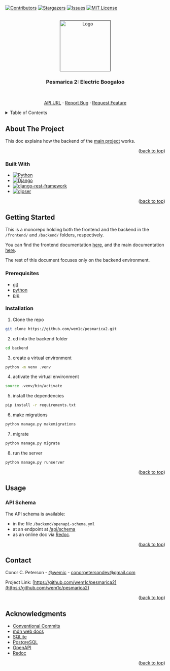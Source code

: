 <!--
https://github.com/othneildrew/Best-README-Template/blob/master/README.md -->

<!-- Improved compatibility of back to top link: See: https://github.com/othneildrew/Best-README-Template/pull/73 -->

<a name="readme-top"></a>

<!-- PROJECT SHIELDS -->
<!--
*** I'm using markdown "reference style" links for readability.
*** Reference links are enclosed in brackets [ ] instead of parentheses ( ).
*** See the bottom of this document for the declaration of the reference variables
*** for contributors-url, forks-url, etc. This is an optional, concise syntax you may use.
*** https://www.markdownguide.org/basic-syntax/#reference-style-links
-->

[![Contributors][contributors-shield]][contributors-url]
[![Stargazers][stars-shield]][stars-url]
[![Issues][issues-shield]][issues-url]
[![MIT License][license-shield]][license-url]

<!-- [![Forks][forks-shield]][forks-url] -->

<!-- PROJECT LOGO -->
<br />
<div align="center">
  <a href="">
    <img src="https://www.startpage.com/av/proxy-image?piurl=https%3A%2F%2Fi.etsystatic.com%2F22467704%2Fr%2Fil%2F907556%2F2998547453%2Fil_fullxfull.2998547453_rxym.jpg&sp=1686906565Taf4a310b738e5cf1f6dbb2e13b643f7e39a4b95856919790483c77c147ca17d4" alt="Logo" width="160" height="160">
  </a>

  <h3 align="center">Pesmarica 2: Electric Boogaloo</h3>
  <br>
  <p align="center">
    <a href="https://pesmarica2-production-91cd.up.railway.app/api">API URL</a>
    ·
    <a href="https://github.com/wem1c/pesmarica2/issues">Report Bug</a>
    ·
    <a href="https://github.com/wem1c/pesmarica2/issues">Request Feature</a>
  </p>
</div>

<!-- TABLE OF CONTENTS -->
<details>
  <summary>Table of Contents</summary>
  <ol>
    <li>
      <a href="#about-the-project">About The Project</a>
      <ul>
        <li><a href="#built-with">Built With</a></li>
      </ul>
    </li>
    <li>
      <a href="#getting-started">Getting Started</a>
      <ul>
        <li><a href="#prerequisites">Prerequisites</a></li>
        <li><a href="#installation">Installation</a></li>
      </ul>
    </li>
    <li><a href="#license">License</a></li>
    <li><a href="#contact">Contact</a></li>
    <li><a href="#acknowledgments">Acknowledgments</a></li>
  </ol>
</details>

<!-- ABOUT THE PROJECT -->

## About The Project

This doc explains how the backend of the [main project](https://github.com/wem1c/pesmarica2) works.

<p align="right">(<a href="#readme-top">back to top</a>)</p>

### Built With

-   [![Python][python-shield]][python-url]
-   [![Django][django-shield]][django-url]
-   [![django-rest-framework][django-rest-framework-shield]][django-rest-framework-url]
-   [![djoser][djoser-shield]][djoser-url]

<p align="right">(<a href="#readme-top">back to top</a>)</p>

<!-- GETTING STARTED -->

## Getting Started

This is a monorepo holding both the frontend and the backend in the `/frontend/` and `/backend/` folders, respectively.

You can find the frontend documentation [here][frontend-readme-url], and the main documentation [here](https://github.com/wem1c/pesmarica2/blob/main/README.md).

The rest of this document focuses only on the backend environment.

### Prerequisites

-   [git][git-url]
-   [python][python-url]
-   [pip][pip-url]

### Installation

1. Clone the repo

```sh
git clone https://github.com/wem1c/pesmarica2.git
```

2. cd into the backend folder

```sh
cd backend
```

3. create a virtual environment

```sh
python -m venv .venv
```

4. activate the virtual environment

```sh
source .venv/bin/activate
```

5. install the dependencies

```sh
pip install -r requirements.txt
```

6. make migrations

```sh
python manage.py makemigrations
```

7. migrate

```sh
python manage.py migrate
```

8. run the server

```sh
python manage.py runserver
```

<p align="right">(<a href="#readme-top">back to top</a>)</p>

<!-- USAGE -->

## Usage

### API Schema

The API schema is available:

-   in the file `/backend/openapi-schema.yml`
-   at an endpoint at [/api/schema](https://pesmarica2-production-91cd.up.railway.app/api/schema)
-   as an online doc via [Redoc](https://redocly.github.io/redoc/?url=https://pesmarica2-production-91cd.up.railway.app/api/schema).

<p align="right">(<a href="#readme-top">back to top</a>)</p>

<!-- CONTACT -->

## Contact

Conor C. Peterson - [@wemic](https://social.linux.pizza/@wemic) - conorpetersondev@gmail.com

Project Link: [https://github.com/wem1c/pesmarica2](https://github.com/wem1c/pesmarica2)

<p align="right">(<a href="#readme-top">back to top</a>)</p>

<!-- ACKNOWLEDGMENTS -->

## Acknowledgments

-   [Conventional Commits](https://conventionalcommits.org)
-   [mdn web docs](https://developer.mozilla.org/en-US/docs/Learn/Server-side/Django)
-   [SQLite](https://www.sqlite.org/)
-   [PostgreSQL](https://www.postgresql.org/)
-   [OpenAPI](https://www.openapis.org/)
-   [Redoc](https://redocly.github.io/redoc/)

<p align="right">(<a href="#readme-top">back to top</a>)</p>

<!-- MARKDOWN LINKS & IMAGES -->
<!-- https://www.markdownguide.org/basic-syntax/#reference-style-links -->

[contributors-shield]: https://img.shields.io/github/contributors/othneildrew/Best-README-Template.svg?style=for-the-badge
[contributors-url]: https://github.com/wem1c/pesmarica2/graphs/contributors
[stars-shield]: https://img.shields.io/github/stars/othneildrew/Best-README-Template.svg?style=for-the-badge
[stars-url]: https://github.com/wem1c/pesmarica2/stargazers
[issues-shield]: https://img.shields.io/github/issues/othneildrew/Best-README-Template.svg?style=for-the-badge
[issues-url]: https://github.com/wem1c/pesmarica2/issues
[license-shield]: https://img.shields.io/github/license/othneildrew/Best-README-Template.svg?style=for-the-badge
[license-url]: https://github.com/othneildrew/Best-README-Template/blob/master/LICENSE.txt
[product-screenshot]: images/screenshot.png
[python-shield]: https://img.shields.io/badge/Python-3.11.3-3673a6?style=for-the-badge&logo=python&labelColor=white
[python-url]: https://python.org/
[django-shield]: https://img.shields.io/badge/Django-4.2.1-white?style=for-the-badge&logo=django&logoColor=ffffff&labelColor=092E20
[django-url]: https://www.djangoproject.com/
[frontend-readme-url]: https://github.com/wem1c/pesmarica2/blob/main/frontend/README.md
[backend-readme-url]: https://github.com/wem1c/pesmarica2/blob/main/backend/README.md
[pip-url]: https://pip.pypa.io/en/stable/
[git-url]: https://git-scm.com/
[django-rest-framework-shield]: https://img.shields.io/badge/Django%20REST%20Framework-3.14.0-a30000?style=for-the-badge&labelColor=black
[django-rest-framework-url]: https://www.django-rest-framework.org/
[djoser-shield]: https://img.shields.io/badge/djoser-2.2.0-white?style=for-the-badge&labelColor=2980b9
[djoser-url]: https://djoser.readthedocs.io/en/latest/
